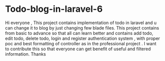 # Todo-blog-in-laravel-6
Hi everyone , This project contains implementation of todo in laravel and u can change it to blog by just changing few blade files. This project contains from basic to advance so that all can learn better and contains add todo, edit todo, delete todo, login and register authentication system , with proper poc and best formatting of controller as in the professional project . I want to contribute this so that everyone can get benefit of useful and filtered information. Thanks
